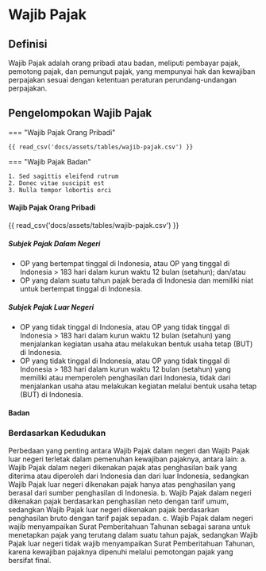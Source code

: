 # Wajib Pajak
## Definisi
Wajib Pajak adalah orang pribadi atau badan, meliputi pembayar pajak, pemotong pajak, dan pemungut pajak, yang mempunyai hak dan kewajiban perpajakan sesuai dengan ketentuan peraturan perundang-undangan perpajakan.
## Pengelompokan Wajib Pajak

=== "Wajib Pajak Orang Pribadi"

    {{ read_csv('docs/assets/tables/wajib-pajak.csv') }}

=== "Wajib Pajak Badan"

    1. Sed sagittis eleifend rutrum
    2. Donec vitae suscipit est
    3. Nulla tempor lobortis orci

#### Wajib Pajak Orang Pribadi
{{ read_csv('docs/assets/tables/wajib-pajak.csv') }}

##### Subjek Pajak Dalam Negeri
- OP yang bertempat tinggal di Indonesia, atau OP yang tinggal di Indonesia > 183 hari dalam kurun waktu 12 bulan (setahun); dan/atau
- OP yang dalam suatu tahun pajak berada di Indonesia dan memiliki niat untuk bertempat tinggal di Indonesia.
##### Subjek Pajak Luar Negeri
- OP yang tidak tinggal di Indonesia, atau OP yang tidak tinggal di Indonesia > 183 hari dalam kurun waktu 12 bulan (setahun) yang menjalankan kegiatan usaha atau melakukan bentuk usaha tetap (BUT) di Indonesia.
- OP yang tidak tinggal di Indonesia, atau OP yang tidak tinggal di Indonesia > 183 hari dalam kurun waktu 12 bulan (setahun) yang memiliki atau memperoleh penghasilan dari Indonesia, tidak dari menjalankan usaha atau melakukan kegiatan melalui bentuk usaha tetap (BUT) di Indonesia.
#### Badan 

### Berdasarkan Kedudukan

Perbedaan yang penting antara Wajib Pajak dalam negeri dan Wajib Pajak luar negeri terletak dalam pemenuhan kewajiban pajaknya, antara lain:
a.
Wajib Pajak dalam negeri dikenakan pajak atas penghasilan baik yang diterima atau diperoleh dari Indonesia dan dari luar Indonesia, sedangkan Wajib Pajak luar negeri dikenakan pajak hanya atas penghasilan yang berasal dari sumber penghasilan di Indonesia.
b.
Wajib Pajak dalam negeri dikenakan pajak berdasarkan penghasilan neto dengan tarif umum, sedangkan Wajib Pajak luar negeri dikenakan pajak berdasarkan penghasilan bruto dengan tarif pajak sepadan.
c.
Wajib Pajak dalam negeri wajib menyampaikan Surat Pemberitahuan Tahunan sebagai sarana untuk menetapkan pajak yang terutang dalam suatu tahun pajak, sedangkan Wajib Pajak luar negeri tidak wajib menyampaikan Surat Pemberitahuan Tahunan, karena kewajiban pajaknya dipenuhi melalui pemotongan pajak yang bersifat final.

[^1]: Undang-Undang Pajak Penghasilan (UU PPh) No. 36 Tahun 2008

